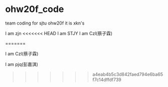 # ohw20f_code
team coding for sjtu ohw20f
it is xkn's  


I am zjn
<<<<<<< HEAD
I am STJY
I am Czl(蔡子霖)

=======

I am Czl(蔡子霖)

I am pjq(彭嘉淇)
>>>>>>> a4eab4b5c3d842faed794e6ba65f7c14dffdf739
